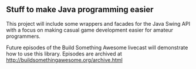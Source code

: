 ## Stuff to make Java programming easier

This project will include some wrappers and facades for the Java Swing API with
a focus on making casual game development easier for amateur programmers.

Future episodes of the Build Something Awesome livecast will demonstrate how
to use this library.  Episodes are archived at
http://buildsomethingawesome.org/archive.html
